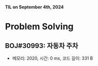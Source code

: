 **TIL on September 4th, 2024**

# Problem Solving
## BOJ#30993: 자동차 주차
* 메모리: 2020, 시간: 0 ms, 코드 길이: 331 B

